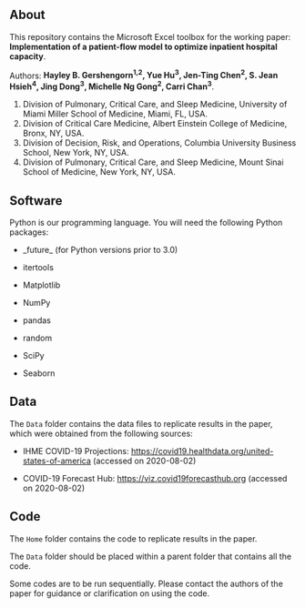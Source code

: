 ## About
This repository contains the Microsoft Excel toolbox for the working paper: **Implementation of a patient-flow model to optimize inpatient hospital capacity**. 

Authors: **Hayley B. Gershengorn<sup>1,2</sup>, Yue Hu<sup>3</sup>, Jen-Ting Chen<sup>2</sup>, S. Jean Hsieh<sup>4</sup>, Jing Dong<sup>3</sup>, Michelle Ng Gong<sup>2</sup>, Carri Chan<sup>3</sup>**. 

1.	Division of Pulmonary, Critical Care, and Sleep Medicine, University of Miami Miller School of Medicine, Miami, FL, USA.
2.	Division of Critical Care Medicine, Albert Einstein College of Medicine, Bronx, NY, USA.
3.	Division of Decision, Risk, and Operations, Columbia University Business School, New York, NY, USA.
4.	Division of Pulmonary, Critical Care, and Sleep Medicine, Mount Sinai School of Medicine, New York, NY, USA.

## Software
Python is our programming language. You will need the following Python packages:

- \_future\_ (for Python versions prior to 3.0)

- itertools

- Matplotlib

- NumPy

- pandas

- random

- SciPy

- Seaborn

## Data
The `Data` folder contains the data files to replicate results in the paper, which were obtained from the following sources:

- IHME COVID-19 Projections: https://covid19.healthdata.org/united-states-of-america (accessed on 2020-08-02)

- COVID-19 Forecast Hub: https://viz.covid19forecasthub.org (accessed on 2020-08-02)

## Code

The `Home` folder contains the code to replicate results in the paper. 

The `Data` folder should be placed within a parent folder that contains all the code. 

Some codes are to be run sequentially. <!-- For example, to examine the impact of use of high-flow nasal cannula on mortality in the United States (Figure 2 in the paper), you will need to first select the appropriate national-level parameters in `Parameters.py`, and then run `Compare Policies.py` to obtain the output.--> Please contact the authors of the paper for guidance or clarification on using the code.
